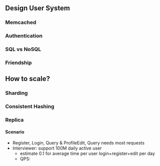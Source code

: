 ## Design User System
### Memcached
### Authentication
### SQL vs NoSQL
### Friendship
## How to scale?
### Sharding
### Consistent Hashing
### Replica

#### Scenario
- Register, Login, Query & ProfileEdit, Query needs most requests
- Interviewer: support 100M daily active user
	- estimate 0.1 for average time per user login+register+edit per day
	- QPS: 
<!--stackedit_data:
eyJoaXN0b3J5IjpbMTY0MDMwNzg3NSwxMzk3MDcxMjY4XX0=
-->